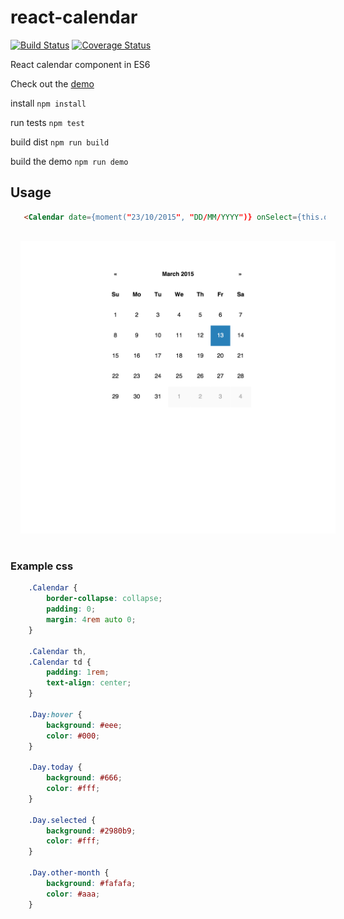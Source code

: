 # react-calendar

[![Build Status](https://travis-ci.org/tomkp/react-calendar-pane.png)](https://travis-ci.org/tomkp/react-calendar-pane)
[![Coverage Status](https://coveralls.io/repos/tomkp/react-calendar/badge.svg?branch=master)](https://coveralls.io/r/tomkp/react-calendar?branch=master)


React calendar component in ES6

Check out the [demo](http://hard-to-find-door.surge.sh/)


install
```npm install```

run tests
```npm test```

build dist
```npm run build```

build the demo
```npm run demo```


## Usage


```html
   <Calendar date={moment("23/10/2015", "DD/MM/YYYY")} onSelect={this.onSelect} />
```

<div align="center">
  <img src="docs/cap1.png" style="margin:1rem;" />
</div>

### Example css

```css
    .Calendar {
        border-collapse: collapse;
        padding: 0;
        margin: 4rem auto 0;
    }

    .Calendar th,
    .Calendar td {
        padding: 1rem;
        text-align: center;
    }

    .Day:hover {
        background: #eee;
        color: #000;
    }

    .Day.today {
        background: #666;
        color: #fff;
    }

    .Day.selected {
        background: #2980b9;
        color: #fff;
    }

    .Day.other-month {
        background: #fafafa;
        color: #aaa;
    }
```


